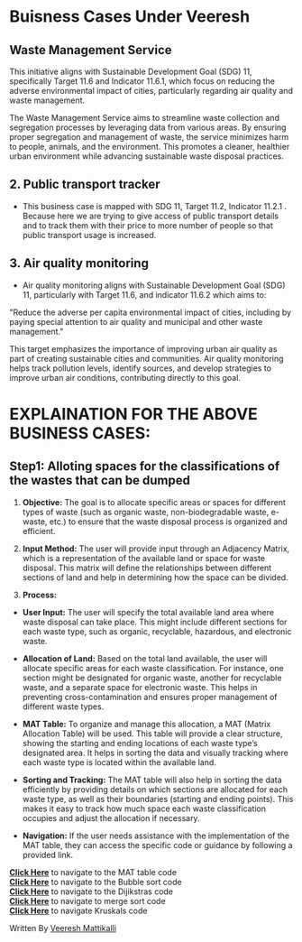 # Buisness Cases Under Veeresh

## Waste Management Service
This initiative aligns with Sustainable Development Goal (SDG) 11, specifically Target 11.6 and Indicator 11.6.1, which focus on reducing the adverse environmental impact of cities, particularly regarding air quality and waste management.

The Waste Management Service aims to streamline waste collection and segregation processes by leveraging data from various areas. By ensuring proper segregation and management of waste, the service minimizes harm to people, animals, and the environment. This promotes a cleaner, healthier urban environment while advancing sustainable waste disposal practices.

## 2. Public transport tracker
- This business case is mapped with SDG 11, Target 11.2, Indicator 11.2.1 . Because here we are trying to give access of public transport details and to track them with their price to more number of people so that public transport usage is increased.
## 3. Air quality monitoring
- Air quality monitoring aligns with Sustainable Development Goal (SDG) 11, particularly with Target 11.6, and indicator 11.6.2 which aims to:

"Reduce the adverse per capita environmental impact of cities, including by paying special attention to air quality and municipal and other waste management."

This target emphasizes the importance of improving urban air quality as part of creating sustainable cities and communities. Air quality monitoring helps track pollution levels, identify sources, and develop strategies to improve urban air conditions, contributing directly to this goal.

# EXPLAINATION FOR THE ABOVE BUSINESS CASES:
## Step1: Alloting spaces for the classifications of the wastes that can be dumped

1) **Objective:** The goal is to allocate specific areas or spaces for different types of waste (such as organic waste, non-biodegradable waste, e-waste, etc.) to ensure that the waste disposal process is organized and efficient.

2) **Input Method:** The user will provide input through an Adjacency Matrix, which is a representation of the available land or space for waste disposal. This matrix will define the relationships between different sections of land and help in determining how the space can be divided.

3) **Process:**

- **User Input:** The user will specify the total available land area where waste disposal can take place. This might include different sections for each waste type, such as organic, recyclable, hazardous, and electronic waste.

- **Allocation of Land:** Based on the total land available, the user will allocate specific areas for each waste classification. For instance, one section might be designated for organic waste, another for recyclable waste, and a separate space for electronic waste. This helps in preventing cross-contamination and ensures proper management of different waste types.

- **MAT Table:** To organize and manage this allocation, a MAT (Matrix Allocation Table) will be used. This table will provide a clear structure, showing the starting and ending locations of each waste type’s designated area. It helps in sorting the data and visually tracking where each waste type is located within the available land.

- **Sorting and Tracking:** The MAT table will also help in sorting the data efficiently by providing details on which sections are allocated for each waste type, as well as their boundaries (starting and ending points). This makes it easy to track how much space each waste classification occupies and adjust the allocation if necessary.

- **Navigation:** If the user needs assistance with the implementation of the MAT table, they can access the specific code or guidance by following a provided link.

**[Click Here](https://github.com/SuryaKshetra/project.github.io/blob/main/Veeresh/MatTable.cpp)** to navigate to the MAT table code
<br>
**[Click Here](https://github.com/SuryaKshetra/project.github.io/blob/main/Veeresh/bubblesort.cpp)** to navigate to the Bubble sort code
<br>
**[Click Here](https://github.com/SuryaKshetra/project.github.io/blob/main/Veeresh/dijikstras.cpp)** to navigate to the Dijikstras code
<br>
**[Click Here](https://github.com/SuryaKshetra/project.github.io/blob/main/Veeresh/mergesort.cpp)** to navigate to merge sort code
<br>
**[Click Here](https://github.com/SuryaKshetra/project.github.io/blob/main/Veeresh/mykruskal.cpp)** to navigate Kruskals code


Written By [Veeresh Mattikalli](https://github.com/VeereshMattikalli/)
